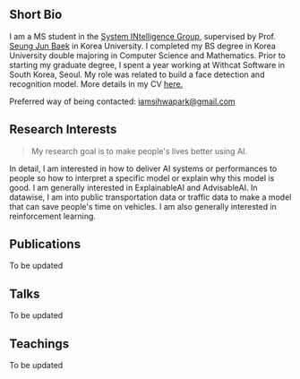 ## Short Bio

I am a MS student in the [System INtelligence Group](https://singkru.github.io/), supervised by Prof. [Seung Jun Baek](https://singkru.github.io/) in Korea University. I completed my BS degree in Korea University double majoring in Computer Science and Mathematics. Prior to starting my graduate degree, I spent a year working at Withcat Software in South Korea, Seoul. My role was related to build a face detection and recognition model. More details in my CV [here.](/sihwa-park-cv.pdf) 

Preferred way of being contacted: iamsihwapark@gmail.com

## Research Interests

> My research goal is to make people's lives better using AI.

In detail, I am interested in how to deliver AI systems or performances to people so how to interpret a specific model or explain why this model is good. I am generally interested in ExplainableAI and AdvisableAI. In datawise, I am into public transportation data or traffic data to make a model that can save people's time on vehicles. I am also generally interested in reinforcement learning.

## Publications

To be updated

## Talks

To be updated

## Teachings

To be updated

